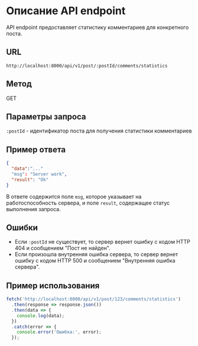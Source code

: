 # Описание API endpoint

API endpoint предоставляет статистику комментариев для конкретного поста.

## URL

`http://localhost:8000/api/v1/post/:postId/comments/statistics`

## Метод

GET

## Параметры запроса

`:postId` - идентификатор поста для получения статистики комментариев

## Пример ответа

```json
{
  "data":"..."
  "msg": "Server work",
  "result": "Ok"
}
```

В ответе содержится поле `msg`, которое указывает на работоспособность сервера, и поле `result`, содержащее статус выполнения запроса.

## Ошибки

- Если `:postId` не существует, то сервер вернет ошибку с кодом HTTP 404 и сообщением "Пост не найден".
- Если произошла внутренняя ошибка сервера, то сервер вернет ошибку с кодом HTTP 500 и сообщением "Внутренняя ошибка сервера".

## Пример использования

```javascript
fetch('http://localhost:8000/api/v1/post/123/comments/statistics')
  .then(response => response.json())
  .then(data => {
    console.log(data);
  })
  .catch(error => {
    console.error('Ошибка:', error);
  });
```
